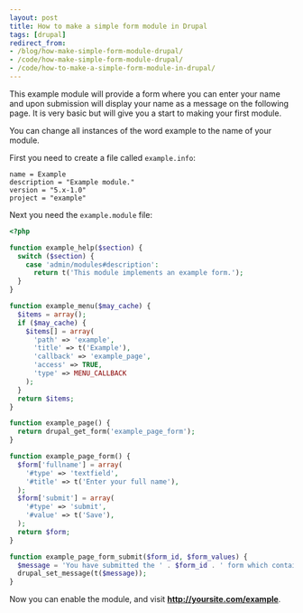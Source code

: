 ```yaml
---
layout: post
title: How to make a simple form module in Drupal
tags: [drupal]
redirect_from:
- /blog/how-make-simple-form-module-drupal/
- /code/how-make-simple-form-module-drupal/
- /code/how-to-make-a-simple-form-module-in-drupal/
---
```


This example module will provide a form where you can enter your name and upon submission will display your name as a message on the following page.  It is very basic but will give you a start to making your first module.

<!--break-->

You can change all instances of the word example to the name of your module.

First you need to create a file called `example.info`:
```
name = Example
description = "Example module."
version = "5.x-1.0"
project = "example"
```

Next you need the `example.module` file:
```php
<?php

function example_help($section) {
  switch ($section) {
    case 'admin/modules#description':
      return t('This module implements an example form.');
  }
}

function example_menu($may_cache) {
  $items = array();
  if ($may_cache) {
    $items[] = array(
      'path' => 'example',
      'title' => t('Example'),
      'callback' => 'example_page',
      'access' => TRUE,
      'type' => MENU_CALLBACK
    );
  }
  return $items;
}

function example_page() {
  return drupal_get_form('example_page_form');
}

function example_page_form() {
  $form['fullname'] = array(
    '#type' => 'textfield',
    '#title' => t('Enter your full name'),
  );
  $form['submit'] = array(
    '#type' => 'submit',
    '#value' => t('Save'),
  );
  return $form;
}

function example_page_form_submit($form_id, $form_values) {
  $message = 'You have submitted the ' . $form_id . ' form which contains the following data: ' . print_r($form_values,true);
  drupal_set_message(t($message));
}
```

Now you can enable the module, and visit <b>http://yoursite.com/example</b>.

